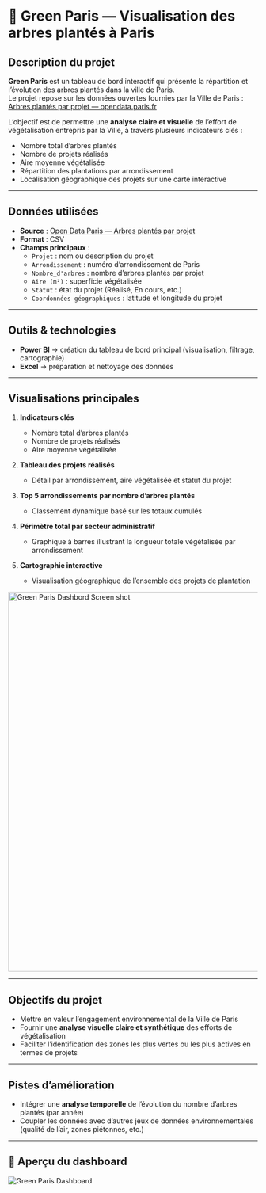 # 🌳 Green Paris — Visualisation des arbres plantés à Paris

## Description du projet  
**Green Paris** est un tableau de bord interactif qui présente la répartition et l’évolution des arbres plantés dans la ville de Paris.  
Le projet repose sur les données ouvertes fournies par la Ville de Paris :  
[Arbres plantés par projet — opendata.paris.fr](https://opendata.paris.fr/explore/dataset/arbres-plantes-par-projet/information/?dataChart=eyJxdWVyaWVzIjpbeyJjaGFydHMiOlt7InR5cGUiOiJhcmVhIiwiZnVuYyI6IlNVTSIsInlBeGlzIjoiaW5kX2FyYl9wbGFudCIsInNjaWVudGlmaWNEaXNwbGF5Ijp0cnVlLCJjb2xvciI6IiM1RDlGQTMifV0sInhBeGlzIjoiZGF0ZV9maW5fdCIsIm1heHBvaW50cyI6IiIsInRpbWVzY2FsZSI6InllYXIiLCJzb3J0IjoiIiwiY29uZmlnIjp7ImRhdGFzZXQiOiJhcmJyZXMtcGxhbnRlcy1wYXItcHJvamV0Iiwib3B0aW9ucyI6e319fV0sImRpc3BsYXlMZWdlbmQiOnRydWUsImFsaWduTW9udGgiOnRydWV9)

L’objectif est de permettre une **analyse claire et visuelle** de l’effort de végétalisation entrepris par la Ville, à travers plusieurs indicateurs clés :  
- Nombre total d’arbres plantés  
- Nombre de projets réalisés
- Aire moyenne végétalisée 
- Répartition des plantations par arrondissement
- Localisation géographique des projets sur une carte interactive

---

## Données utilisées  
- **Source** : [Open Data Paris — Arbres plantés par projet](https://opendata.paris.fr/explore/dataset/arbres-plantes-par-projet/information)  
- **Format** : CSV  
- **Champs principaux** :
  - `Projet` : nom ou description du projet  
  - `Arrondissement` : numéro d’arrondissement de Paris  
  - `Nombre_d'arbres` : nombre d’arbres plantés par projet  
  - `Aire (m²)` : superficie végétalisée  
  - `Statut` : état du projet (Réalisé, En cours, etc.)  
  - `Coordonnées géographiques` : latitude et longitude du projet  

---

## Outils & technologies  
- **Power BI** → création du tableau de bord principal (visualisation, filtrage, cartographie)  
- **Excel** → préparation et nettoyage des données  
---

## Visualisations principales  
1. **Indicateurs clés**  
   - Nombre total d’arbres plantés  
   - Nombre de projets réalisés  
   - Aire moyenne végétalisée  

2. **Tableau des projets réalisés**  
   - Détail par arrondissement, aire végétalisée et statut du projet

3. **Top 5 arrondissements par nombre d’arbres plantés**  
   - Classement dynamique basé sur les totaux cumulés  

4. **Périmètre total par secteur administratif**  
   - Graphique à barres illustrant la longueur totale végétalisée par arrondissement  

5. **Cartographie interactive**  
   - Visualisation géographique de l’ensemble des projets de plantation
   
<img width="1360" height="767" alt="Green Paris Dashbord Screen shot" src="https://github.com/user-attachments/assets/e94c1f2d-d023-4c60-beaa-9cfb4724b62f" />

---

## Objectifs du projet  
- Mettre en valeur l’engagement environnemental de la Ville de Paris 
- Fournir une **analyse visuelle claire et synthétique** des efforts de végétalisation  
- Faciliter l’identification des zones les plus vertes ou les plus actives en termes de projets  

---

## Pistes d’amélioration  
- Intégrer une **analyse temporelle** de l’évolution du nombre d’arbres plantés (par année)  
- Coupler les données avec d’autres jeux de données environnementales (qualité de l’air, zones piétonnes, etc.)  

---

## 📸 Aperçu du dashboard  
![Green Paris Dashboard](./ada25484-0cbe-473c-9ab5-c1d512509666.png)

 
